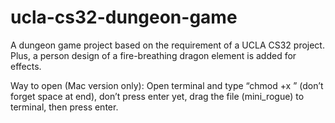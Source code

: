 # ucla-cs32-dungeon-game
A dungeon game project based on the requirement of a UCLA CS32 project. Plus, a person design of a fire-breathing dragon element is added for effects.

Way to open (Mac version only):
Open terminal and type “chmod +x ” (don’t forget space at end), don’t press enter yet, drag the file (mini_rogue) to terminal, then press enter.
